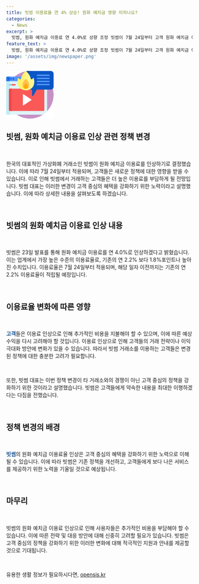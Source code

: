 ```yaml
---
title: 빗썸 이용료율 연 4% 상승! 원화 예치금 영향 미치나요?
categories:
  - News
excerpt: >
  빗썸, 원화 예치금 이용료 연 4.0%로 상향 조정 빗썸이 7월 24일부터 고객 원화 예치금 이용료를 연 4.0%로 인상한다고 발표했다. 이는 이전 연 2.2%보다 높아지며, 고객 중심의 혜택을 강화하기 위한 조치로 이해되고 있다. 빗썸 대표는 이를 통해 고객에게 약속한 것을 충실히 이행하겠다는 다짐을 전하였다. 새로운 이용료는 7월 24일부터 적용되며, 기존 이용료는 이전과 동일하게 적립된다.
feature_text: >
  빗썸, 원화 예치금 이용료 연 4.0%로 상향 조정 빗썸이 7월 24일부터 고객 원화 예치금 이용료를 연 4.0%로 인상한다고 발표했다. 이는 이전 연 2.2%보다 높아지며, 고객 중심의 혜택을 강화하기 위한 조치로 이해되고 있다. 빗썸 대표는 이를 통해 고객에게 약속한 것을 충실히 이행하겠다는 다짐을 전하였다. 새로운 이용료는 7월 24일부터 적용되며, 기존 이용료는 이전과 동일하게 적립된다.
image: '/assets/img/newspaper.png'
---
```


<p><img src="/assets/img/news.png" alt="rentncar 속보" /></p>

<h2 data-ke-size="size26">빗썸, 원화 예치금 이용료 인상 관련 정책 변경</h2>

<p data-ke-size="size16">&nbsp;</p>

<p>한국의 대표적인 가상화폐 거래소인 빗썸이 원화 예치금 이용료를 인상하기로 결정했습니다. 이에 따라 7월 24일부터 적용되며, 고객들은 새로운 정책에 대한 영향을 받을 수 있습니다. 이로 인해 빗썸에서 거래하는 고객들은 더 높은 이용료를 부담하게 될 전망입니다. 빗썸 대표는 이러한 변경이 고객 중심의 혜택을 강화하기 위한 노력이라고 설명했습니다. 이에 따라 상세한 내용을 살펴보도록 하겠습니다.</p>

<p data-ke-size="size16">&nbsp;</p>

<h2 data-ke-size="size26">빗썸의 원화 예치금 이용료 인상 내용</h2>

<p data-ke-size="size16">&nbsp;</p>

<p>빗썸은 23일 발표를 통해 원화 예치금 이용료를 연 4.0%로 인상하겠다고 밝혔습니다. 이는 업계에서 가장 높은 수준의 이용료율로, 기존의 연 2.2% 보다 1.8%포인트나 높아진 수치입니다. 이용료율은 7월 24일부터 적용되며, 해당 일자 이전까지는 기존의 연 2.2% 이용료율이 적립될 예정입니다.</p>

<p data-ke-size="size16">&nbsp;</p>

<h2 data-ke-size="size26">이용료율 변화에 따른 영향</h2>

<p data-ke-size="size16">&nbsp;</p>

<p><b><span style="color: #1a5490;">고객</span></b>들은 이용료 인상으로 인해 추가적인 비용을 지불해야 할 수 있으며, 이에 따른 예상 수익을 다시 고려해야 할 것입니다. 이용료 인상으로 인해 고객들의 거래 전략이나 이익 극대화 방안에 변화가 있을 수 있습니다. 따라서 빗썸 거래소를 이용하는 고객들은 변경된 정책에 대한 충분한 고려가 필요합니다.</p>

<p data-ke-size="size16">&nbsp;</p>

<p>또한, 빗썸 대표는 이번 정책 변경이 타 거래소와의 경쟁이 아닌 고객 중심의 정책을 강화하기 위한 것이라고 설명했습니다. 빗썸은 고객들에게 약속한 내용을 최대한 이행하겠다는 다짐을 전했습니다.</p>

<p data-ke-size="size16">&nbsp;</p>

<h2 data-ke-size="size26">정책 변경의 배경</h2>

<p data-ke-size="size16">&nbsp;</p>

<p><b><span style="color: #1a5490;">빗썸</span></b>의 원화 예치금 이용료율 인상은 고객 중심의 혜택을 강화하기 위한 노력으로 이해될 수 있습니다. 이에 따라 빗썸은 기존 정책을 개선하고, 고객들에게 보다 나은 서비스를 제공하기 위한 노력을 기울일 것으로 예상됩니다.</p>

<p data-ke-size="size16">&nbsp;</p>

<h2 data-ke-size="size26">마무리</h2>

<p data-ke-size="size16">&nbsp;</p>

<p>빗썸의 원화 예치금 이용료 인상으로 인해 사용자들은 추가적인 비용을 부담해야 할 수 있습니다. 이에 따른 전략 및 대응 방안에 대해 신중히 고려할 필요가 있습니다. 빗썸은 고객 중심의 정책을 강화하기 위한 이러한 변화에 대해 적극적인 지원과 안내를 제공할 것으로 기대됩니다.</p>

<p data-ke-size="size16">&nbsp;</p>
유용한 생활 정보가 필요하시다면, <a href="https://opensis.kr" rel="dofollow">opensis.kr</a>


